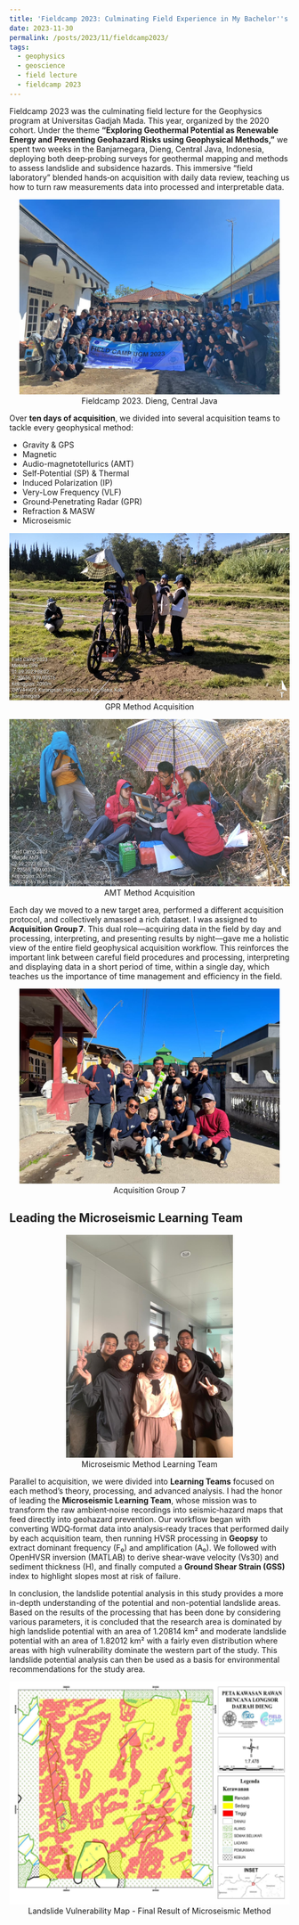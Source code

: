 ```yaml
---
title: 'Fieldcamp 2023: Culminating Field Experience in My Bachelor''s Degree'
date: 2023-11-30
permalink: /posts/2023/11/fieldcamp2023/
tags:
  - geophysics
  - geoscience
  - field lecture
  - fieldcamp 2023
---
```


Fieldcamp 2023 was the culminating field lecture for the Geophysics program at Universitas Gadjah Mada. This year, organized by the 2020 cohort. Under the theme **“Exploring Geothermal Potential as Renewable Energy and Preventing Geohazard Risks using Geophysical Methods,”** we spent two weeks in the Banjarnegara, Dieng, Central Java, Indonesia, deploying both deep‑probing surveys for geothermal mapping and methods to assess landslide and subsidence hazards. This immersive “field laboratory” blended hands‑on acquisition with daily data review, teaching us how to turn raw measurements data into processed and interpretable data.

<p align="center">
  <img src="https://github.com/ichsanhibatullah/ichsanhibatullah.github.io/blob/master/images/fieldcamp2023/fieldcamp%202023.jpeg?raw=true" alt="Fieldcamp 2023" width="auto" height="350" />
  <br>
  <caption align="center">Fieldcamp 2023. Dieng, Central Java</caption>
</p>

Over **ten days of acquisition**, we divided into several acquisition teams to tackle every geophysical method:
- Gravity & GPS
- Magnetic  
- Audio-magnetotellurics (AMT)
- Self‑Potential (SP) & Thermal  
- Induced Polarization (IP) 
- Very-Low Frequency (VLF) 
- Ground‑Penetrating Radar (GPR)
- Refraction & MASW 
- Microseismic

<p align="center">
  <img src="https://github.com/ichsanhibatullah/ichsanhibatullah.github.io/blob/master/images/fieldcamp2023/GPR Method.jpeg?raw=true" alt="GPR Method Acquisition" width="auto" height="300" />
  <br>
  <caption align="center">GPR Method Acquisition</caption>
</p>

<p align="center">
  <img src="https://github.com/ichsanhibatullah/ichsanhibatullah.github.io/blob/master/images/fieldcamp2023/AMT Method.jpeg?raw=true" alt="AMT Method Acquisition" width="auto" height="300" />
  <br>
  <caption align="center">AMT Method Acquisition</caption>
</p>

Each day we moved to a new target area, performed a different acquisition protocol, and collectively amassed a rich dataset. I was assigned to **Acquisition Group 7**. This dual role—acquiring data in the field by day and processing, interpreting, and presenting results by night—gave me a holistic view of the entire field geophysical acquisition workflow. This reinforces the important link between careful field procedures and processing, interpreting and displaying data in a short period of time, within a single day, which teaches us the importance of time management and efficiency in the field.

<p align="center">
  <img src="https://github.com/ichsanhibatullah/ichsanhibatullah.github.io/blob/master/images/fieldcamp2023/group%20acquisition%207.jpeg?raw=true" alt="Acquisition Group 7" width="auto" height="350" />
  <br>
  <caption align="center">Acquisition Group 7</caption>
</p>

## Leading the Microseismic Learning Team

<p align="center">
  <img src="https://github.com/ichsanhibatullah/ichsanhibatullah.github.io/blob/master/images/fieldcamp2023/microseismic%20learning%20team.jpeg?raw=true" alt="Microseismic Method Learning Team" width="auto" height="400" />
  <br>
  <caption>Microseismic Method Learning Team</caption>
</p>

Parallel to acquisition, we were divided into **Learning Teams** focused on each method’s theory, processing, and advanced analysis. I had the honor of leading the **Microseismic Learning Team**, whose mission was to transform the raw ambient‑noise recordings into seismic‑hazard maps that feed directly into geohazard prevention. Our workflow began with converting WDQ‑format data into analysis‑ready traces that performed daily by each acquisition team, then running HVSR processing in **Geopsy** to extract dominant frequency (F₀) and amplification (A₀). We followed with OpenHVSR inversion (MATLAB) to derive shear‑wave velocity (Vs30) and sediment thickness (H), and finally computed a **Ground Shear Strain (GSS)** index to highlight slopes most at risk of failure.

In conclusion, the landslide potential analysis in this study provides a more in-depth understanding of the potential and non-potential landslide areas. Based on the results of the processing that has been done by considering various parameters, it is concluded that the research area is dominated by high landslide potential with an area of 1.20814 km² and moderate landslide potential with an area of 1.82012 km² with a fairly even distribution where areas with high vulnerability dominate the western part of the study. This landslide potential analysis can then be used as a basis for environmental recommendations for the study area.

<p align="center">
  <img src="https://github.com/ichsanhibatullah/ichsanhibatullah.github.io/blob/master/images/fieldcamp2023/landslide%20vulnarebility%20map.png?raw=true" alt="Landslide Vulnerability Map" width="auto" height="400" />
  <br>
  <caption>Landslide Vulnerability Map - Final Result of Microseismic Method</caption>
</p>